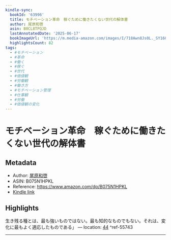 ```yaml
---
kindle-sync:
  bookId: '63996'
  title: モチベーション革命　稼ぐために働きたくない世代の解体書
  author: 尾原和啓
  asin: B0CL8TPQJD
  lastAnnotatedDate: '2025-06-17'
  bookImageUrl: 'https://m.media-amazon.com/images/I/718Awn8Js0L._SY160.jpg'
  highlightsCount: 82
tags:
  - #モチベーション
  - #革命
  - #働く
  - #稼ぐ
  - #世代
  - #価値観
  - #労働観
  - #働き方
  - #モチベーション管理
  - #仕事観
  - #労働
  - #価値観の変化
---
```

# モチベーション革命　稼ぐために働きたくない世代の解体書
## Metadata
* Author: [尾原和啓](https://www.amazon.comundefined)
* ASIN: B075N1HPKL
* Reference: https://www.amazon.com/dp/B075N1HPKL
* [Kindle link](kindle://book?action=open&asin=B075N1HPKL)

## Highlights
生き残る種とは、最も強いものではない。最も知的なものでもない。それは、変化に最もよく適応したものである」 — location: [44](kindle://book?action=open&asin=B075N1HPKL&location=44) ^ref-55743

---
